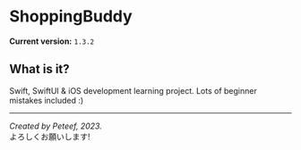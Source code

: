 # ShoppingBuddy

**Current version:** `1.3.2`

## What is it?

Swift, SwiftUI & iOS development learning project. Lots of beginner mistakes included :)

---

*Created by Peteef, 2023.*\
よろしくお願いします!
